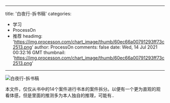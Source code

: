 
---
title: '白夜行-拆书稿'
categories: 
 - 学习
 - ProcessOn
 - 推荐
headimg: 'https://img.processon.com/chart_image/thumb/60ec66a00791293ff73c2513.png'
author: ProcessOn
comments: false
date: Wed, 14 Jul 2021 00:32:16 GMT
thumbnail: 'https://img.processon.com/chart_image/thumb/60ec66a00791293ff73c2513.png'
---

<div>   
<img class="thumb" alt="白夜行-拆书稿" src="https://img.processon.com/chart_image/thumb/60ec66a00791293ff73c2513.png" referrerpolicy="no-referrer">
<p>本文件，仅仅从书中的14个案件进行书本的案件拆分。以便有一个更为直观的观看体感，但是里面的推测多为本人独自的推理，可能有..</p>  
</div>
            